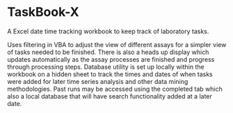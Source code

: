 # TaskBook-X
A Excel date time tracking workbook to keep track of laboratory tasks.

Uses filtering in VBA to adjust the view of different assays for a simpler view of tasks needed to be finished. There is also a heads up display which updates automatically as the assay processes are finished and progress through processing steps. Database utility is set up locally within the workbook on a hidden sheet to track the times and dates of when tasks were added for later time series analysis and other data mining methodologies. Past runs may be accessed using the completed tab which also a local database that will have search functionality added at a later date. 
